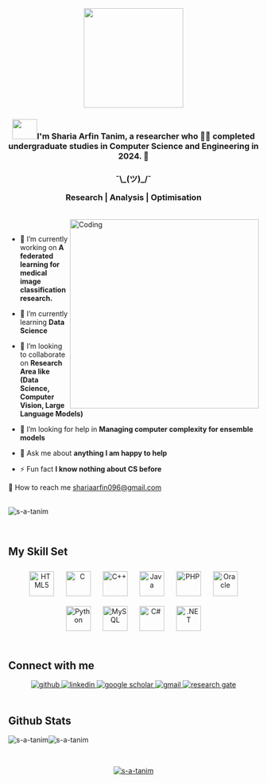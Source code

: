 
<div align="center">
  <img align="center" width="200" src="https://gist.githubusercontent.com/Prince-Shivaram/3ace2c813ca49546f3f5f20cd03a2d3e/raw/6058e76860d16ee29df949da3166b3653959318f/hello.gif" align="center">
</div>


### <div align="center"><img src="https://github.com/NoobMahbub/NoobMahbub/blob/main/Wave.gif" height="40px" width="50px">I'm Sharia Arfin Tanim, a researcher who 👨‍💻 completed undergraduate studies in Computer Science and Engineering in 2024. 🚀</div> 
<h3 align="center">¯\_(ツ)_/¯
  
  Research | Analysis | Optimisation

</h3><br/>
<img align="right" alt="Coding" width="380" src="https://c.tenor.com/whgQwNlVvNkAAAAi/xero-code.gif">
  <br/>
  
- 🔭 I’m currently working on **A federated learning for medical image classification research.**

- 🌱 I’m currently learning **Data Science**

- 👯 I’m looking to collaborate on **Research Area like (Data Science, Computer Vision, Large Language Models)**

- 🤝 I’m looking for help in **Managing computer complexity for ensemble models**

- 💬 Ask me about **anything I am happy to help**

- ⚡ Fun fact **I know nothing about CS before**  
  

📨 How to reach me shariaarfin096@gmail.com  
<br>
<p align="left"> 
  <img src="https://komarev.com/ghpvc/?username=s-a-tanim&label=Profile%20views&color=0e75b6&style=flat" alt="s-a-tanim" /> 
</p>
<br>

 


## My Skill Set  
<table>


<div align="center">  
<img style="margin: 10px" src="https://profilinator.rishav.dev/skills-assets/html5-original-wordmark.svg" alt="HTML5" height="50" />   
<img style="margin: 10px" src="https://profilinator.rishav.dev/skills-assets/c-original.svg" alt="C" height="50" />  
<img style="margin: 10px" src="https://profilinator.rishav.dev/skills-assets/cplusplus-original.svg" alt="C++" height="50" />  
<img style="margin: 10px" src="https://profilinator.rishav.dev/skills-assets/java-original-wordmark.svg" alt="Java" height="50" />  
<img style="margin: 10px" src="https://profilinator.rishav.dev/skills-assets/php-original.svg" alt="PHP" height="50" />  
<img style="margin: 10px" src="https://profilinator.rishav.dev/skills-assets/oracle-original.svg" alt="Oracle" height="50" />  
<img style="margin: 10px" src="https://profilinator.rishav.dev/skills-assets/python-original.svg" alt="Python" height="50" />  
<img style="margin: 10px" src="https://profilinator.rishav.dev/skills-assets/mysql-original-wordmark.svg" alt="MySQL" height="50" />  
<img style="margin: 10px" src="https://profilinator.rishav.dev/skills-assets/csharp-original.svg" alt="C#" height="50" />  
<img style="margin: 10px" src="https://profilinator.rishav.dev/skills-assets/dot-net-original-wordmark.svg" alt=".NET" height="50" />  
</div>
  
<br/>  

## Connect with me  
<div align="center">
  <a href="https://github.com/s-a-tanim" target="_blank">
    <img src="https://img.shields.io/badge/github-%2324292e.svg?&style=for-the-badge&logo=github&logoColor=white" alt="github" style="margin-bottom: 5px;" />
  </a>
  <a href="https://www.linkedin.com/in/shariaarfintanim/" target="_blank">
    <img src="https://img.shields.io/badge/linkedin-%230077B5.svg?&style=for-the-badge&logo=linkedin&logoColor=white" alt="linkedin" style="margin-bottom: 5px;" />
  </a>
  <a href="https://scholar.google.com/citations?user=NQheHn0AAAAJ&hl=en" target="_blank">
    <img src="https://img.shields.io/badge/google%20scholar-4285F4?&style=for-the-badge&logo=google-scholar&logoColor=white" alt="google scholar" style="margin-bottom: 5px;" />
  </a>
  <a href="shariaarfin096@gmail.com" target="_blank">
    <img src="https://img.shields.io/badge/gmail-D14836?style=for-the-badge&logo=gmail&logoColor=white" alt="gmail" style="margin-bottom: 5px;" />
  </a>
  <a href="https://www.researchgate.net/profile/Sharia-Tanim-2" target="_blank">
    <img src="https://img.shields.io/badge/ResearchGate-00CCBB?style=for-the-badge&logo=researchgate&logoColor=white" alt="research gate" style="margin-bottom: 5px;" />
  </a>  
</div>

  

<br/>  


## Github Stats  

  <img align="center" src="https://github-readme-streak-stats.herokuapp.com/?user=s-a-tanim&" alt="s-a-tanim" /><img align="center" src="https://github-readme-stats.vercel.app/api/top-langs?username=s-a-tanim&show_icons=true&locale=en&layout=compact" alt="s-a-tanim" />
  </div>  
<br/>
<p align="center"> <a href="https://github.com/ryo-ma/github-profile-trophy"><img src="https://github-profile-trophy.vercel.app/?username=s-a-tanim" alt="s-a-tanim" /></a> </p>
  
